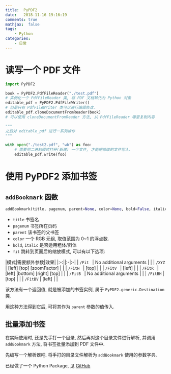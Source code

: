 ```yaml
---
title:  PyPDF2
date:   2018-11-16 19:16:19
comments: true
mathjax:  false
tags:
    - Python
categories:
    - 日常
---
```


# 读写一个 PDF 文件

```python
import PyPDF2

book = PyPDF2.PdfFileReader("./test.pdf")
# 实例化一个 PdfFileReader 类, 将 PDF 文档转化为 Python 对象
editable_pdf = PyPDF2.PdfFileWriter()
# 但是只有 PdfFileWriter 类可以进行编辑修改.
editable_pdf.cloneDocumentFromReader(book)
# 可以使用 cloneDocumentFromReader 方法, 从 PdfFileReader 哪里复制内容

"""
之后对 editable_pdf 进行一系列操作
"""

with open("./test2.pdf", "wb") as foo:
    # 需要用二进制模式打开(新建) 一个文件, 才能把修改的文件写入.
    editable_pdf.write(foo)
```

# 使用 PyPDF2 添加书签

## `addBookmark` 函数

```python
addBookmark(title, pagenum, parent=None, color=None, bold=False, italic=False, fit='/Fit', *args)
```

- `title` 书签名
- `pagenum` 书签所在页码
- `parent` 该书签的父书签
- `color` 一个 RGB 元组, 取值范围为 0~1 的浮点数.
- `bold`, `italic` 是否适用粗体/斜体
- `fit` 跳转到页面后的缩放模式, 可以有以下选项:

|模式|需要额外参数|效果|
|:-:||:-|:-|
| `/Fit ` | No additional arguments |  |
| `/XYZ ` | [left] [top] [zoomFactor] |  |
| `/FitH ` | [top] |  |
| `/FitV ` | [left] |  |
| `/FitR ` | [left] [bottom] [right] [top] |  |
| `/FitB ` | No additional arguments |  |
| `/FitBH` | [top] |  |
| `/FitBV` | [left] |  |

该方法有一个返回值, 就是被添加的书签实例, 属于 `PyPDF2.generic.Destination` 类.

用这种方法得到它后, 可将其作为 `parent` 参数的值传入.

## 批量添加书签

在实际使用时, 还是先手打一个目录, 然后再对这个目录文件进行解析, 并调用 `addBookmark` 方法, 将书签批量添加到 PDF 文件中.

先编写一个解析器吧. 将手打的目录文件解析为 `addBookmark` 使用的参数字典.

已经做了一个 Python Package, 见 [GitHub](https://github.com/zombie110year/)
